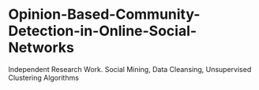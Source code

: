 # Opinion-Based-Community-Detection-in-Online-Social-Networks
Independent Research Work. Social Mining, Data Cleansing, Unsupervised Clustering Algorithms

